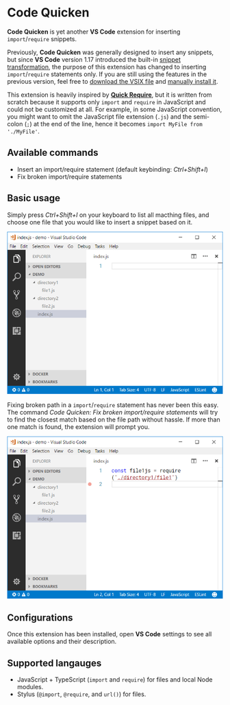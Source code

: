 # Code Quicken

**Code Quicken** is yet another **VS Code** extension for inserting `import`/`require` snippets.

Previously, **Code Quicken** was generally designed to insert any snippets, but since **VS Code** version 1.17 introduced the built-in [snippet transformation](https://code.visualstudio.com/updates/v1_17#_snippet-transforms), the purpose of this extension has changed to inserting `import`/`require` statements only. If you are still using the features in the previous version, feel free to [download the VSIX file](https://github.com/ThisIsManta/vscode-code-quicken/raw/master/docs/code-quicken-0.0.10.vsix) and [manually install it](https://code.visualstudio.com/docs/editor/extension-gallery#_install-from-a-vsix).

This extension is heavily inspired by [**Quick Require**](https://marketplace.visualstudio.com/items?itemName=milkmidi.vs-code-quick-require), but it is written from scratch because it supports only `import` and `require` in JavaScript and could not be customized at all. For example, in some JavaScript convention, you might want to omit the JavaScript file extension (`.js`) and the semi-colon (`;`) at the end of the line, hence it becomes `import MyFile from './MyFile'`.

## Available commands

- Insert an import/require statement (default keybinding: *Ctrl+Shift+I*)
- Fix broken import/require statements

## Basic usage

Simply press _Ctrl+Shift+I_ on your keyboard to list all macthing files, and choose one file that you would like to insert a snippet based on it.

![Add an import statement](docs/add-import.gif)

Fixing broken path in a `import`/`require` statement has never been this easy. The command _Code Quicken: Fix broken import/require statements_ will try to find the closest match based on the file path without hassle. If more than one match is found, the extension will prompt you.

![Fix broken import statements](docs/fix-import.gif)

## Configurations

Once this extension has been installed, open **VS Code** settings to see all available options and their description.

## Supported langauges

- JavaScript + TypeScript (`import` and `require`) for files and local Node modules.
- Stylus (`@import`, `@require`, and `url()`) for files.
